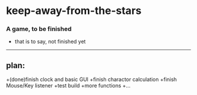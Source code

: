 keep-away-from-the-stars
=======================
### A game, to be finished
- that is to say, not finished yet

* * * * * * * * * * * * * * * * * 
plan:
-------------------------
+(done)finish clock and basic GUI
+finish charactor calculation
+finish Mouse/Key listener
+test build
+more functions
+...
